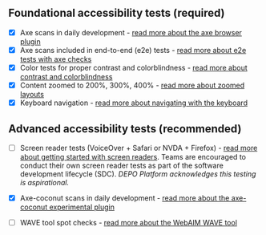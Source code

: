 
## Foundational accessibility tests (required)

- [x] Axe scans in daily development - [read more about the axe browser plugin](#axe-scans-in-daily-development)
- [x] Axe scans included in end-to-end (e2e) tests - [read more about e2e tests with axe checks](#axe-scans-in-end-to-end-tests)
- [x] Color tests for proper contrast and colorblindness - [read more about contrast and colorblindness](#color-tests)
- [x] Content zoomed to 200%, 300%, 400% - [read more about zoomed layouts](#content-resize-check)
- [x] Keyboard navigation - [read more about navigating with the keyboard](#keyboard-navigation-check)

## Advanced accessibility tests (recommended)

- [ ] Screen reader tests (VoiceOver + Safari or NVDA + Firefox) - [read more about getting started with screen readers](#screen-reader-tests). Teams are encouraged to conduct their own screen reader tests as part of the software development lifecycle (SDC). _DEPO Platform acknowledges this testing is aspirational._
- [x] Axe-coconut scans in daily development - [read more about the axe-coconut experimental plugin](https://www.deque.com/blog/test-leading-edge-accessibility-axe-coconut-axe-core-3-0/)
- [ ] WAVE tool spot checks - [read more about the WebAIM WAVE tool](https://wave.webaim.org/)


